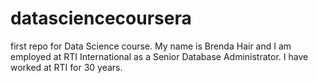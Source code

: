 # datasciencecoursera
first repo for Data Science course.
My name is Brenda Hair and I am employed at RTI International as a Senior Database Administrator. I have worked at RTI for 30 years.
